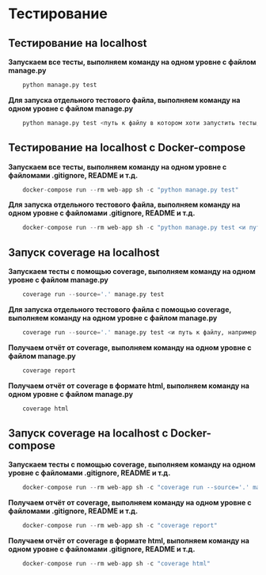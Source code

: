 # Тестирование

## Тестирование на localhost

**Запускаем все тесты, выполняем команду на одном уровне с файлом manage.py** 
```python
    python manage.py test
``` 
**Для запуска отдельного тестового файла, выполняем команду на одном уровне с файлом manage.py**

```python
    python manage.py test <путь к файлу в котором хоти запустить тесты, например:goods.tests.test_admin>
``` 

## Тестирование на localhost с Docker-compose

**Запускаем все тесты, выполняем команду на одном уровне с файломами .gitignore, README и т.д.** 
```python
    docker-compose run --rm web-app sh -c "python manage.py test"
``` 

**Для запуска отдельного тестового файла, выполняем команду на одном уровне с файломами .gitignore, README и т.д.**
```python
    docker-compose run --rm web-app sh -c "python manage.py test <и путь к файлу, например:goods.tests.test_admin>"
``` 

## Запуск coverage на localhost
**Запускаем тесты с помощью coverage, выполняем команду на одном уровне с файлом manage.py** 
```python
    coverage run --source='.' manage.py test 
``` 

**Для запуска отдельного тестового файла с помощью coverage, выполняем команду на одном уровне с файлом manage.py**
```python
    coverage run --source='.' manage.py test <и путь к файлу, например:goods.tests.test_admin>
``` 
**Получаем отчёт от coverage, выполняем команду на одном уровне с файлом manage.py** 
```python
    coverage report 
``` 
**Получаем отчёт от coverage в формате html, выполняем команду на одном уровне с файлом manage.py** 
```python
    coverage html 
``` 

## Запуск coverage на localhost с Docker-compose
**Запускаем тесты с помощью coverage, выполняем команду на одном уровне с файломами .gitignore, README и т.д.** 
```python
    docker-compose run --rm web-app sh -c "coverage run --source='.' manage.py test"
``` 
**Получаем отчёт от coverage, выполняем команду на одном уровне с файломами .gitignore, README и т.д.** 
```python
    docker-compose run --rm web-app sh -c "coverage report"
``` 
**Получаем отчёт от coverage в формате html, выполняем команду на одном уровне с файломами .gitignore, README и т.д.** 
```python
    docker-compose run --rm web-app sh -c "coverage html"
``` 